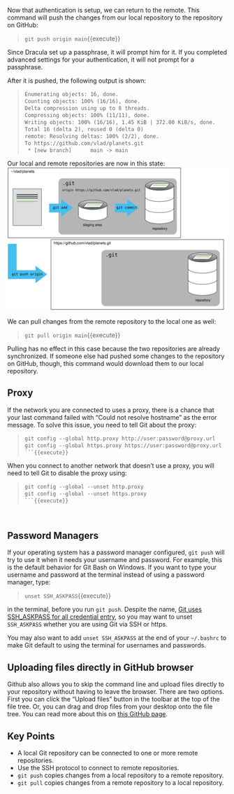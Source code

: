 Now that authentication is setup, we can return to the remote. This command will push the changes from our local repository to the repository on GitHub:
> `git push origin main`{{execute}}

Since Dracula set up a passphrase, it will prompt him for it. If you completed advanced settings for your authentication, it will not prompt for a passphrase.

After it is pushed, the following output is shown:
> ```
> Enumerating objects: 16, done.
> Counting objects: 100% (16/16), done.
> Delta compression using up to 8 threads.
> Compressing objects: 100% (11/11), done.
> Writing objects: 100% (16/16), 1.45 KiB | 372.00 KiB/s, done.
> Total 16 (delta 2), reused 0 (delta 0)
> remote: Resolving deltas: 100% (2/2), done.
> To https://github.com/vlad/planets.git
>  * [new branch]      main -> main
>  ```

Our local and remote repositories are now in this state:
![Picture9](./assets/github-repo-after-first-push.svg)

We can pull changes from the remote repository to the local one as well:
> `git pull origin main`{{execute}}

Pulling has no effect in this case because the two repositories are already synchronized. If someone else had pushed some changes to the repository on GitHub, though, this command would download them to our local repository.

## Proxy 
If the network you are connected to uses a proxy, there is a chance that your last command failed with “Could not resolve hostname” as the error message. To solve this issue, you need to tell Git about the proxy:
> ```
> git config --global http.proxy http://user:password@proxy.url
> git config --global https.proxy https://user:password@proxy.url
> ```{{execute}}

When you connect to another network that doesn’t use a proxy, you will need to tell Git to disable the proxy using:
> ```
> git config --global --unset http.proxy
> git config --global --unset https.proxy
> ```{{execute}}

<br/> 

## Password Managers
If your operating system has a password manager configured, `git push` will try to use it when it needs your username and password. For example, this is the default behavior for Git Bash on Windows. If you want to type your username and password at the terminal instead of using a password manager, type:

> `unset SSH_ASKPASS`{{execute}}

in the terminal, before you run `git push`. Despite the name, [Git uses SSH_ASKPASS for all credential entry](https://git-scm.com/docs/gitcredentials#_requesting_credentials), so you may want to unset `SSH_ASKPASS` whether you are using Git via SSH or https.

You may also want to add `unset SSH_ASKPASS` at the end of your `~/.bashrc` to make Git default to using the terminal for usernames and passwords.

## Uploading files directly in GitHub browser
Github also allows you to skip the command line and upload files directly to your repository without having to leave the browser. There are two options. First you can click the “Upload files” button in the toolbar at the top of the file tree. Or, you can drag and drop files from your desktop onto the file tree. You can read more about this on [this GitHub page](https://help.github.com/articles/adding-a-file-to-a-repository/).

## Key Points
- A local Git repository can be connected to one or more remote repositories.
- Use the SSH protocol to connect to remote repositories.
- `git push` copies changes from a local repository to a remote repository.
- `git pull` copies changes from a remote repository to a local repository.

<br/>
